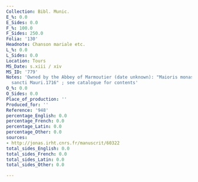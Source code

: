 ```yaml
---
Collection: Bibl. Munic.
E_%: 0.0
E_Sides: 0.0
F_%: 100.0
F_Sides: 250.0
Folia: '130'
Headnote: Chanson mariale etc.
L_%: 0.0
L_Sides: 0.0
Location: Tours
MS_Date: s.xiii / xiv
MS_ID: '779'
Notes: 'Owned by the Abbey of Marmoutier (date unknown): "Maioris monasterii congregationis
  sancti Mauri.1716" ; see catalogue for contents'
O_%: 0.0
O_Sides: 0.0
Place_of_production: ''
Produced_for: ''
Reference: '948'
percentage_English: 0.0
percentage_French: 0.0
percentage_Latin: 0.0
percentage_Other: 0.0
sources:
- http://jonas.irht.cnrs.fr/manuscrit/60322
total_sides_English: 0.0
total_sides_French: 0.0
total_sides_Latin: 0.0
total_sides_Other: 0.0

---
```

